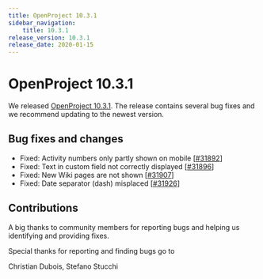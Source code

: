 ```yaml
---
title: OpenProject 10.3.1
sidebar_navigation:
    title: 10.3.1
release_version: 10.3.1
release_date: 2020-01-15
---
```


# OpenProject 10.3.1

We released [OpenProject 10.3.1](https://community.openproject.org/versions/1409).
The release contains several bug fixes and we recommend updating to the newest version.

<!--more-->
## Bug fixes and changes

- Fixed: Activity numbers only partly shown on mobile \[[#31892](https://community.openproject.org/wp/31892)\]
- Fixed: Text in custom field not correctly displayed \[[#31896](https://community.openproject.org/wp/31896)\]
- Fixed: New Wiki pages are not shown \[[#31907](https://community.openproject.org/wp/31907)\]
- Fixed: Date separator (dash) misplaced \[[#31926](https://community.openproject.org/wp/31926)\]

## Contributions
A big thanks to community members for reporting bugs and helping us identifying and providing fixes.

Special thanks for reporting and finding bugs go to

Christian  Dubois, Stefano Stucchi
